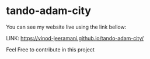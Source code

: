 # tando-adam-city

You can see my website live using the link bellow:

LINK:
https://vinod-jeeramani.github.io/tando-adam-city/


Feel Free to contribute in this project


